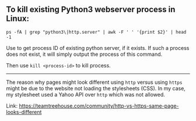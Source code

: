 ## To kill existing Python3 webserver process in Linux:

`ps -fA | grep "python3\|http.server" | awk -F ' ' '{print $2}' | head -1`

Use to get process ID of existing python server, if it exists. If such a process does not exist, it will simply output the process of this command.

Then use `kill <process-id>` to kill process.

---

The reason why pages might look different using `http` versus using `https` might be due to the website not loading the stylesheets (CSS). In my case, my stylesheet used a Yahoo API over `http` which was not allowed.

Link: https://teamtreehouse.com/community/http-vs-https-same-page-looks-different
